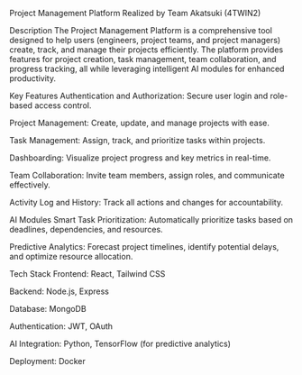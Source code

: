 Project Management Platform
Realized by Team Akatsuki (4TWIN2)

Description
The Project Management Platform is a comprehensive tool designed to help users (engineers, project teams, and project managers) create, track, and manage their projects efficiently. The platform provides features for project creation, task management, team collaboration, and progress tracking, all while leveraging intelligent AI modules for enhanced productivity.

Key Features
Authentication and Authorization: Secure user login and role-based access control.

Project Management: Create, update, and manage projects with ease.

Task Management: Assign, track, and prioritize tasks within projects.

Dashboarding: Visualize project progress and key metrics in real-time.

Team Collaboration: Invite team members, assign roles, and communicate effectively.

Activity Log and History: Track all actions and changes for accountability.

AI Modules
Smart Task Prioritization: Automatically prioritize tasks based on deadlines, dependencies, and resources.

Predictive Analytics: Forecast project timelines, identify potential delays, and optimize resource allocation.

Tech Stack
Frontend: React, Tailwind CSS

Backend: Node.js, Express

Database: MongoDB

Authentication: JWT, OAuth

AI Integration: Python, TensorFlow (for predictive analytics)

Deployment: Docker



